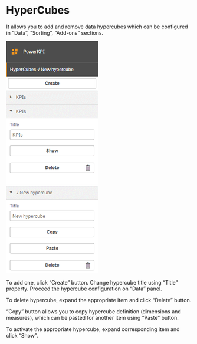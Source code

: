 # HyperCubes

It allows you to add and remove data hypercubes which can be configured in “Data”, “Sorting”, “Add-ons” sections.

![](../.gitbook/assets/image%20%2867%29.png)


To add one, click “Create” button. Change hypercube title using “Title” property. Proceed the hypercube configuration on “Data” panel.

To delete hypercube, expand the appropriate item and click “Delete” button.

“Copy” button allows you to copy hypercube definition \(dimensions and measures\), which can be pasted for another item using “Paste” button.

To activate the appropriate hypercube, expand corresponding item and click “Show”.

